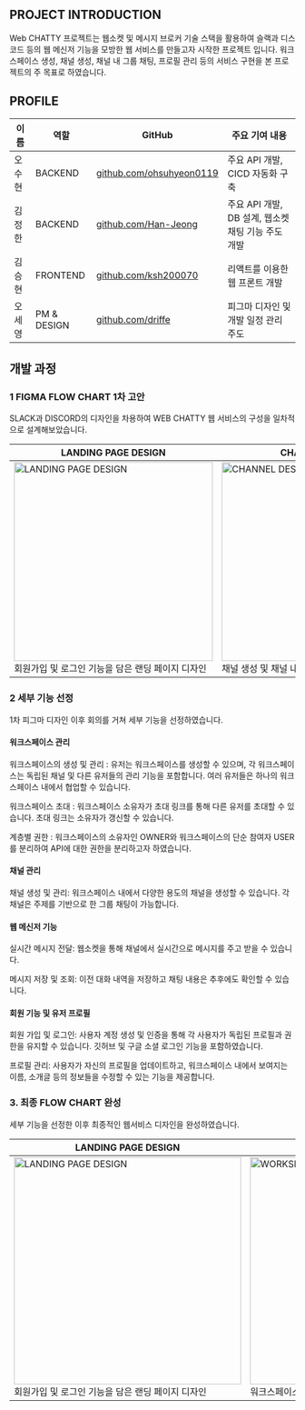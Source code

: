 ## PROJECT INTRODUCTION

Web CHATTY 프로젝트는 웹소켓 및 메시지 브로커 기술 스택을 활용하여 슬랙과 디스코드 등의 웹 메신저 기능을 모방한 웹 서비스를 만들고자 시작한 프로젝트 입니다. 워크 스페이스 생성, 채널 생성, 채널 내 그룹 채팅, 프로필 관리 등의 서비스 구현을 본 프로젝트의 주 목표로 하였습니다.

## PROFILE

| 이름       | 역할         | GitHub                                      | 주요 기여 내용            |
|------------|--------------|---------------------------------------------|---------------------------|
| 오수현     | BACKEND  | [github.com/ohsuhyeon0119](https://github.com/ohsuhyeon0119) | 주요 API 개발, CICD 자동화 구축  |
| 김정한     | BACKEND | [github.com/Han-Jeong](https://github.com/Han-Jeong) |  주요 API 개발, DB 설계, 웹소켓 채팅 기능 주도 개발 |
| 김승현     | FRONTEND  | [github.com/ksh200070](https://github.com/ksh200070) | 리액트를 이용한 웹 프론트 개발 |
| 오세영     | PM & DESIGN       |[github.com/driffe](https://github.com/driffe) |  피그마 디자인 및 개발 일정 관리 주도   |



## 개발 과정
### 1 FIGMA FLOW CHART 1차 고안
SLACK과 DISCORD의 디자인을 차용하여 WEB CHATTY 웹 서비스의 구성을 일차적으로 설계해보았습니다.


| LANDING PAGE DESIGN                                       |  CHANNEL DESIGN                                         | USER PROFILE PAGE DESIGN                                          |
|---------------------------------------------------|---------------------------------------------------|---------------------------------------------------|
| <img src="https://github.com/user-attachments/assets/10a12a6c-08ce-4429-9960-a4643482f171" alt="LANDING PAGE DESIGN" width="350"/><br>회원가입 및 로그인 기능을 담은 랜딩 페이지 디자인 | <img src="https://github.com/user-attachments/assets/03994d19-1af3-4fa3-b390-9df26b227a34" alt="CHANNEL DESIGN" width="350"/><br> 채널 생성 및 채널 내 메신저 기능 디자인 | <img src="https://github.com/user-attachments/assets/9dc2a447-b439-438a-82a1-ebae88a41089" alt="PROFILE DESIGN" width="350"/><br>회원 프로필 기능 디자인 |


### 2 세부 기능 선정
1차 피그마 디자인 이후 회의를 거쳐 세부 기능을 선정하였습니다. 

#### 워크스페이스 관리
워크스페이스의 생성 및 관리 : 유저는 워크스페이스를 생성할 수 있으며, 각 워크스페이스는 독립된 채널 및 다른 유저들의 관리 기능을 포함합니다. 여러 유저들은 하나의 워크스페이스 내에서 협업할 수 있습니다.

워크스페이스 초대 : 워크스페이스 소유자가 초대 링크를 통해 다른 유저를 초대할 수 있습니다. 초대 링크는 소유자가 갱신할 수 있습니다.

계층별 권한 : 워크스페이스의 소유자인 OWNER와 워크스페이스의 단순 참여자 USER를 분리하여 API에 대한 권한을 분리하고자 하였습니다.

#### 채널  관리
채널 생성 및 관리: 워크스페이스 내에서 다양한 용도의 채널을 생성할 수 있습니다. 각 채널은 주제를 기반으로 한 그룹 채팅이 가능합니다.

#### 웹 메신저 기능
실시간 메시지 전달: 웹소켓을 통해 채널에서 실시간으로 메시지를 주고 받을 수 있습니다.

메시지 저장 및 조회: 이전 대화 내역을 저장하고 채팅 내용은 추후에도 확인할 수 있습니다.

#### 회원 기능 및 유저 프로필
회원 가입 및 로그인: 사용자 계정 생성 및 인증을 통해 각 사용자가 독립된 프로필과 권한을 유지할 수 있습니다. 깃허브 및 구글 소셜 로그인 기능을 포함하였습니다.

프로필 관리: 사용자가 자신의 프로필을 업데이트하고, 워크스페이스 내에서 보여지는 이름, 소개글 등의 정보들을 수정할 수 있는 기능을 제공합니다.




### 3. 최종 FLOW CHART 완성
세부 기능을 선정한 이후 최종적인 웹서비스 디자인을 완성하였습니다.


| LANDING PAGE DESIGN                                       | WORKSPACE HOME DESIGN                                       | WORKSPACE AND CHANEL SETTING DESIGN                                       | USER PROFILE DESIGN                                       |
|-----------------------------------------------------------|--------------------------------------------------------|----------------------------------------------------------------|------------------------------------------------------------|
| <img src="https://github.com/user-attachments/assets/47170205-cdfe-4b17-9e94-f5ee95ebdb92" alt="LANDING PAGE DESIGN" width="400"/><br>회원가입 및 로그인 기능을 담은 랜딩 페이지 디자인 | <img src="https://github.com/user-attachments/assets/3c50b6a5-6fd0-470b-ab9c-171097537c97" alt="WORKSPACE HOME DESIGN" width="400"/><br>워크스페이스 입장 시 디자인 | <img src="https://github.com/user-attachments/assets/8b26c71d-2a20-4d78-918d-e94aa103c8be" alt="WORKSPACE AND CHANEL SETTING DESIGN" width="400"/><br>워크스페이스 및 채널 SETTING 디자인 | <img src="https://github.com/user-attachments/assets/f123ae37-7a8b-453f-8b19-01864ce8a683" alt="SETTINGS DESIGN" width="400"/><br>사용자 설정 페이지 디자인 |




